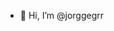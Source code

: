 - 👋 Hi, I’m @jorggegrr 

<!---
jorggegrr/jorggegrr is a ✨ special ✨ repository because its `README.md` (this file) appears on your GitHub profile.
You can click the Preview link to take a look at your changes.
--->
